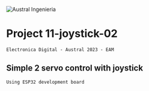 ![Austral Ingenieria](https://encrypted-tbn0.gstatic.com/images?q=tbn%3AANd9GcQooGo7vQn4t9-6Bt46qZF-UY4_QFpYOeh7kVWzwpr_lbLr5wka)

#   Project 11-joystick-02

    Electronica Digital - Austral 2023 - EAM
    
##  Simple 2 servo control with joystick

    Using ESP32 development board



